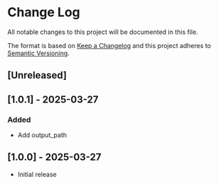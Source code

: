 # Change Log
All notable changes to this project will be documented in this file.

The format is based on [Keep a Changelog](http://keepachangelog.com/)
and this project adheres to [Semantic Versioning](http://semver.org/).

## [Unreleased]

## [1.0.1] - 2025-03-27
### Added
* Add output_path

## [1.0.0] - 2025-03-27
* Initial release